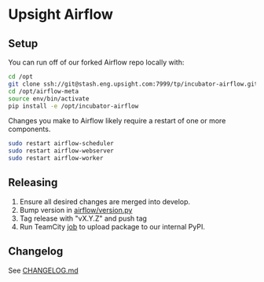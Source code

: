 # Upsight Airflow

## Setup

You can run off of our forked Airflow repo locally with:

```bash
cd /opt
git clone ssh://git@stash.eng.upsight.com:7999/tp/incubator-airflow.git
cd /opt/airflow-meta
source env/bin/activate
pip install -e /opt/incubator-airflow
```

Changes you make to Airflow likely require a restart of one or more components.

```bash
sudo restart airflow-scheduler
sudo restart airflow-webserver
sudo restart airflow-worker
```

## Releasing

1. Ensure all desired changes are merged into develop.
2. Bump version in [airflow/version.py](https://stash.eng.upsight.com/projects/TP/repos/incubator-airflow/browse/airflow/version.py#16)
3. Tag release with "vX.Y.Z" and push tag
4. Run TeamCity [job](https://teamcity.eng.upsight.com/viewType.html?buildTypeId=Sandbox_UploadInternalPythonPackage) to upload package to our internal PyPI.

## Changelog

See [CHANGELOG.md](https://stash.eng.upsight.com/projects/TP/repos/incubator-airflow/browse/upsight/CHANGELOG.md)

